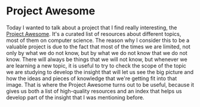 # Project Awesome

Today I wanted to talk about a project that I find really interesting, the [Project Awesome](https://project-awesome.org/). It's a curated list of resources about different topics, most of them on computer science. The reason why I consider this to be a valuable project is due to the fact that most of the times we are limited, not only by what we do not know, but by what we do not know that we do not know. There will always be things that we will not know, but whenever we are learning a new topic, it is useful to try to check the scope of the topic we are studying to develop the insight that will let us see the big picture and how the ideas and pieces of knowledge that we're getting fit into that image. That is where the Project Awesome turns out to be useful, because it gives us both a list of high-quality resources and an index that helps us develop part of the insight that I was mentioning before.

